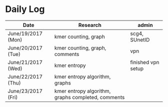 # Daily Log

| Date | Research | admin |
| ------------- | --------------- | ----------------------------------- |
| June/19/2017 (Mon) | kmer counting, graph |  scg4, SUnetID  |
| June/20/2017 (Tue) | kmer counting, graph, comments |   vpn  |
| June/21/2017 (Wed) | kmer entropy | finished vpn setup |
| June/22/2017 (Thu) | kmer entropy algorithm, graphs
| June/23/2017 (Fri) | kmer entropy algorithm, graphs completed, comments
